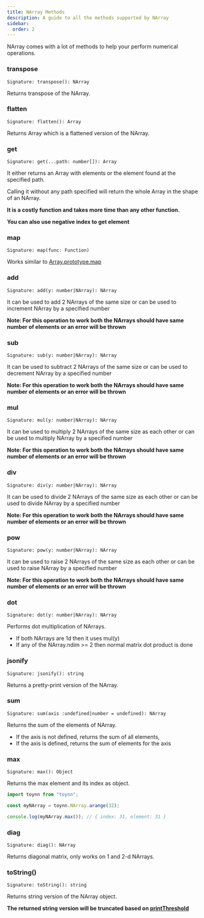```yaml
---
title: NArray Methods
description: A guide to all the methods supported by NArray
sidebar:
  order: 2
---
```


NArray comes with a lot of methods to help your perform numerical operations.

### transpose

```
Signature: transpose(): NArray
```

Returns transpose of the NArray.

### flatten

```
Signature: flatten(): Array
```

Returns Array which is a flattened version of the NArray.

### get

```
Signature: get(...path: number[]): Array
```

It either returns an Array with elements or the element found at the specified path.

Calling it without any path specified will return the whole Array in the shape of an NArray.

**It is a costly function and takes more time than any other function.**

**You can also use negative index to get element**

### map

```
Signature: map(func: Function)
```

Works similar to [Array.prototype.map](https://developer.mozilla.org/en-US/docs/Web/JavaScript/Reference/Global_Objects/Array/map)

### add

```
Signature: add(y: number|NArray): NArray
```

It can be used to add 2 NArrays of the same size or can be used to increment NArray by a specified number

**Note: For this operation to work both the NArrays should have same number of elements or an error will be thrown**

### sub

```
Signature: sub(y: number|NArray): NArray
```

It can be used to subtract 2 NArrays of the same size or can be used to decrement NArray by a specified number

**Note: For this operation to work both the NArrays should have same number of elements or an error will be thrown**

### mul

```
Signature: mul(y: number|NArray): NArray
```

It can be used to multiply 2 NArrays of the same size as each other or can be used to multiply NArray by a specified number

**Note: For this operation to work both the NArrays should have same number of elements or an error will be thrown**

### div

```
Signature: div(y: number|NArray): NArray
```

It can be used to divide 2 NArrays of the same size as each other or can be used to divide NArray by a specified number

**Note: For this operation to work both the NArrays should have same number of elements or an error will be thrown**

### pow

```
Signature: pow(y: number|NArray): NArray
```

It can be used to raise 2 NArrays of the same size as each other or can be used to raise NArray by a specified number

**Note: For this operation to work both the NArrays should have same number of elements or an error will be thrown**

### dot

```
Signature: dot(y: number|NArray): NArray
```

Performs dot multiplication of NArrays.

- If both NArrays are 1d then it uses mul(y)
- If any of the NArray.ndim >= 2 then normal matrix dot product is done

### jsonify

```
Signature: jsonify(): string
```

Returns a pretty-print version of the NArray.

### sum

```
Signature: sum(axis :undefined|number = undefined): NArray
```

Returns the sum of the elements of NArray.

- If the axis is not defined, returns the sum of all elements,
- If the axis is defined, returns the sum of elements for the axis

### max

```
Signature: max(): Object
```

Returns the max element and its index as object.

```js
import toynn from "toynn";

const myNArray = toynn.NArray.arange(32);

console.log(myNArray.max()); // { index: 31, element: 31 }
```

### diag

```
Signature: diag(): NArray
```

Returns diagonal matrix, only works on 1 and 2-d NArrays.

### toString()

```
Signature: toString(): string
```

Returns string version of the NArray object.

**The returned string version will be truncated based on [printThreshold](/narray/#static-functions)**
